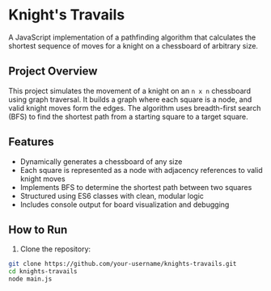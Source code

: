 # Knight's Travails

A JavaScript implementation of a pathfinding algorithm that calculates the shortest sequence of moves for a knight on a chessboard of arbitrary size.

## Project Overview

This project simulates the movement of a knight on an `n x n` chessboard using graph traversal. It builds a graph where each square is a node, and valid knight moves form the edges. The algorithm uses breadth-first search (BFS) to find the shortest path from a starting square to a target square.

## Features

- Dynamically generates a chessboard of any size
- Each square is represented as a node with adjacency references to valid knight moves
- Implements BFS to determine the shortest path between two squares
- Structured using ES6 classes with clean, modular logic
- Includes console output for board visualization and debugging

## How to Run

1. Clone the repository:

```bash
git clone https://github.com/your-username/knights-travails.git
cd knights-travails
node main.js
